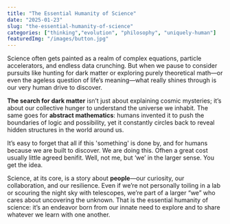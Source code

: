 ```yaml
---
title: "The Essential Humanity of Science"
date: "2025-01-23"
slug: "the-essential-humanity-of-science"
categories: ["thinking","evolution", "philosophy", "uniquely-human"]
featuredImg: "/images/button.jpg"
---
```


Science often gets painted as a realm of complex equations, particle accelerators, and endless data crunching. But when we pause to consider pursuits like hunting for dark matter or exploring purely theoretical math—or even the ageless question of life’s meaning—what really shines through is our very human drive to discover.

**The search for dark matter** isn’t just about explaining cosmic mysteries; it’s about our collective hunger to understand the universe we inhabit. The same goes for **abstract mathematics**: humans invented it to push the boundaries of logic and possibility, yet it constantly circles back to reveal hidden structures in the world around us.

It’s easy to forget that all if this 'something' is done by, and for humans because we are built to discover.  We are doing this. Ofhen a great cost usually  little agreed benifit.  Well, not me, but ‘we’ in the larger sense. You get the idea. 

Science, at its core, is a story about **people**—our curiosity, our collaboration, and our resilience. Even if we’re not personally toiling in a lab or scouring the night sky with telescopes, we’re part of a larger “we” who cares about uncovering the unknown. That is the essential humanity of science: it’s an endeavor born from our innate need to explore and to share whatever we learn with one another.

